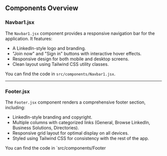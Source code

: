 ## Components Overview

### Navbar1.jsx

The `Navbar1.jsx` component provides a responsive navigation bar for the application. It features:
- A LinkedIn-style logo and branding.
- "Join now" and "Sign in" buttons with interactive hover effects.
- Responsive design for both mobile and desktop screens.
- Clean layout using Tailwind CSS utility classes.

You can find the code in `src/components/Navbar1.jsx`.

---

### Footer.jsx

The `Footer.jsx` component renders a comprehensive footer section, including:
- LinkedIn-style branding and copyright.
- Multiple columns with categorized links (General, Browse LinkedIn, Business Solutions, Directories).
- Responsive grid layout for optimal display on all devices.
- Styled using Tailwind CSS for consistency with the rest of the app.

You can find the code in `src/components/Footer